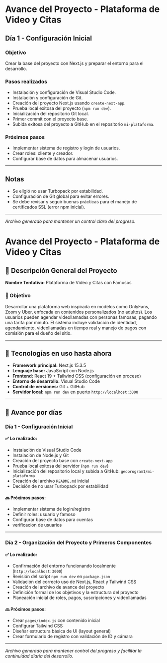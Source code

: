 # Avance del Proyecto - Plataforma de Video y Citas

## Día 1 - Configuración Inicial

### Objetivo
Crear la base del proyecto con Next.js y preparar el entorno para el desarrollo.

### Pasos realizados
- Instalación y configuración de Visual Studio Code.
- Instalación y configuración de Git.
- Creación del proyecto Next.js usando `create-next-app`.
- Prueba local exitosa del proyecto (`npm run dev`).
- Inicialización del repositorio Git local.
- Primer commit con el proyecto base.
- Subida exitosa del proyecto a GitHub en el repositorio `mi-plataforma`.

### Próximos pasos
- Implementar sistema de registro y login de usuarios.
- Crear roles: cliente y creador.
- Configurar base de datos para almacenar usuarios.

---

## Notas
- Se eligió no usar Turbopack por estabilidad.
- Configuración de Git global para evitar errores.
- Se debe revisar y seguir buenas prácticas para el manejo de certificados SSL (error npm inicial).

---

*Archivo generado para mantener un control claro del progreso.*

# Avance del Proyecto - Plataforma de Video y Citas

## 📘 Descripción General del Proyecto

**Nombre Tentativo:** Plataforma de Video y Citas con Famosos

### 🎯 Objetivo

Desarrollar una plataforma web inspirada en modelos como OnlyFans, Zoom y Uber, enfocada en contenidos personalizados (no adultos). Los usuarios pueden agendar videollamadas con personas famosas, pagando una tarifa por minuto. El sistema incluye validación de identidad, agendamiento, videollamadas en tiempo real y manejo de pagos con comisión para el dueño del sitio.

---

## 🧰 Tecnologías en uso hasta ahora

- **Framework principal:** Next.js 15.3.5
- **Lenguaje base:** JavaScript con Node.js
- **Frontend:** React 19 + Tailwind CSS (configuración en proceso)
- **Entorno de desarrollo:** Visual Studio Code
- **Control de versiones:** Git + GitHub
- **Servidor local:** `npm run dev` en puerto `http://localhost:3000`

---

## 📅 Avance por días

### Día 1 - Configuración Inicial

#### ✅ Lo realizado:
- Instalación de Visual Studio Code
- Instalación de Node.js y Git
- Creación del proyecto base con `create-next-app`
- Prueba local exitosa del servidor (`npm run dev`)
- Inicialización del repositorio local y subida a GitHub: `geoprogram1/mi-plataforma`
- Creación del archivo `README.md` inicial
- Decisión de no usar Turbopack por estabilidad

#### 🔜 Próximos pasos:
- Implementar sistema de login/registro
- Definir roles: usuario y famoso
- Configurar base de datos para cuentas
- verificacion de usuarios

---

### Día 2 - Organización del Proyecto y Primeros Componentes

#### ✅ Lo realizado:
- Confirmación del entorno funcionando localmente (`http://localhost:3000`)
- Revisión del script `npm run dev` en `package.json`
- Validación del correcto uso de Next.js, React y Tailwind CSS
- Creación del archivo de avance del proyecto
- Definición formal de los objetivos y la estructura del proyecto
- Planeación inicial de roles, pagos, suscripciones y videollamadas

#### 🔜 Próximos pasos:
- Crear `pages/index.js` con contenido inicial
- Configurar Tailwind CSS
- Diseñar estructura básica de UI (layout general)
- Crear formulario de registro con validación de ID y cámara
  

---

*Archivo generado para mantener control del progreso y facilitar la continuidad diaria del desarrollo.*
